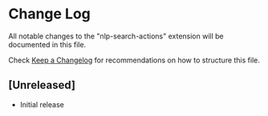 # Change Log

All notable changes to the "nlp-search-actions" extension will be documented in this file.

Check [Keep a Changelog](http://keepachangelog.com/) for recommendations on how to structure this file.

## [Unreleased]

- Initial release